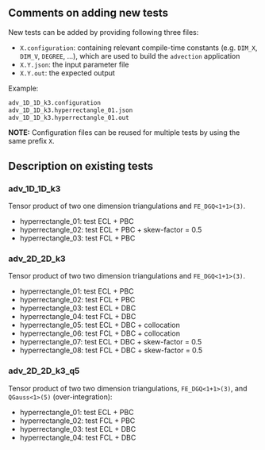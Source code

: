 ## Comments on adding new tests

New tests can be added by providing following three files:
* `X.configuration`: containing relevant compile-time constants 
   (e.g. `DIM_X`, `DIM_V`, `DEGREE`, ...), which are used to build the 
   `advection` application
* `X.Y.json`: the input parameter file
* `X.Y.out`: the expected output

Example:
```bash
adv_1D_1D_k3.configuration
adv_1D_1D_k3.hyperrectangle_01.json
adv_1D_1D_k3.hyperrectangle_01.out
```

**NOTE:** Configuration files can be reused for multiple tests by using
the same prefix `X`.

## Description on existing tests

### adv_1D_1D_k3

Tensor product of two one dimension triangulations and `FE_DGQ<1+1>(3)`.

- hyperrectangle_01: test ECL + PBC
- hyperrectangle_02: test ECL + PBC + skew-factor = 0.5 
- hyperrectangle_03: test FCL + PBC

### adv_2D_2D_k3

Tensor product of two two dimension triangulations and `FE_DGQ<1+1>(3)`.

- hyperrectangle_01: test ECL + PBC
- hyperrectangle_02: test FCL + PBC
- hyperrectangle_03: test ECL + DBC
- hyperrectangle_04: test FCL + DBC
- hyperrectangle_05: test ECL + DBC + collocation 
- hyperrectangle_06: test FCL + DBC + collocation
- hyperrectangle_07: test ECL + DBC + skew-factor = 0.5  
- hyperrectangle_08: test FCL + DBC + skew-factor = 0.5 

### adv_2D_2D_k3_q5

Tensor product of two two dimension triangulations, `FE_DGQ<1+1>(3)`, and 
`QGauss<1>(5)` (over-integration):

- hyperrectangle_01: test ECL + PBC
- hyperrectangle_02: test FCL + PBC
- hyperrectangle_03: test ECL + DBC
- hyperrectangle_04: test FCL + DBC